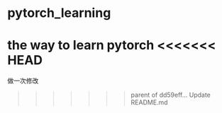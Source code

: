 # pytorch_learning
the way to learn pytorch
<<<<<<< HEAD
=======
做一次修改
>>>>>>> parent of dd59eff... Update README.md
